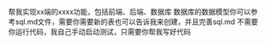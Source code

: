 帮我实现xx端的xxxx功能，包括前端、后端、数据库
数据库的数据模型你可以参考sql.md文件，需要你需要新的表也可以告诉我来创建，并且完善sql.md
不需要你运行代码，我自己手动启动测试，只需要你帮我写好代码